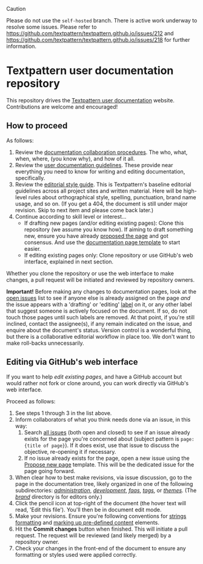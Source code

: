 > [!CAUTION]
> Please do not use the `self-hosted` branch. There is active work underway to resolve some issues.
> Please refer to https://github.com/textpattern/textpattern.github.io/issues/212 and https://github.com/textpattern/textpattern.github.io/issues/218 for further information.

# Textpattern user documentation repository

This repository drives the [Textpattern user documentation](https://docs.textpattern.com) website. Contributions are welcome and encouraged!

## How to proceed

As follows:

1. Review the [documentation collaboration procedures](https://docs.textpattern.com/brand/user-docs-collaboration). The who, what, when, where, (you know why), and how of it all.
2. Review the [user documentation guidelines](https://docs.textpattern.com/brand/user-docs-guide). These provide near everything you need to know for writing and editing documentation, specifically.
3. Review the [editorial style guide](https://docs.textpattern.com/brand/editorial-style-guide). This is Textpattern's baseline editorial guidelines across all project sites and written material. Here will be high-level rules about orthographical style, spelling, punctuation, brand name usage, and so on. (If you get a 404, the document is still under major revision. Skip to next item and please come back later.)
4. Continue according to skill level or interest…
   * If drafting new pages (and/or editing existing pages): Clone this repository (we assume you know how). If aiming to draft something new, ensure you have already [proposed the page](https://github.com/textpattern/textpattern.github.io/issues/new?assignees=&labels=&template=propose-new-page.md&title=proposed%3A+) and got consensus. And use the [documentation page template](https://docs.textpattern.com/brand/user-docs-page-template) to start easier.
   * If editing existing pages only: Clone repository or use GitHub's web interface, explained in next section. 

Whether you clone the repository or use the web interface to make changes, a pull request will be initiated and reviewed by repository owners.

**Important!** Before making any changes to documentation pages, look at the [open issues](https://github.com/textpattern/textpattern.github.io/issues) list to see if anyone else is already assigned on the page *and* the issue appears with a 'drafting' or 'editing' [label](https://github.com/textpattern/textpattern.github.io/labels) on it, or any other label that suggest someone is actively focused on the document. If so, do not touch those pages until such labels are removed. At that point, if you're still inclined, contact the assignee(s), if any remain indicated on the issue, and enquire about the document's status. Version control is a wonderful thing, but there is a collaborative editorial workflow in place too. We don't want to make roll-backs unnecessarily.

## Editing via GitHub's web interface

If you want to help *edit existing pages*, and have a GitHub account but would rather not fork or clone around, you can work directly via GitHub's web interface.

Proceed as follows:

1. See steps 1 through 3 in the list above.
2. Inform collaborators of what you think needs done via an issue, in this way:
   1. Search [all issues](https://github.com/textpattern/textpattern.github.io/issues?utf8=%E2%9C%93&q=is%3Aissue+is%3Aall) (both open and closed) to see if an issue already exists for the page you're concerned about (subject pattern is `page: {title of page}`). If it does exist, use that issue to discuss the objective, re-opening it if necessary.
   2. If no issue already exists for the page, open a new issue using the [Propose new page](https://github.com/textpattern/textpattern.github.io/issues/new?assignees=&labels=&template=propose-new-page.md&title=proposed%3A+) template. This will be the dedicated issue for the page going forward.
3. When clear how to best make revisions, via issue discussion, go to the page in the documentation tree, likely organized in one of the following subdirectories: [*administration*](https://github.com/textpattern/textpattern.github.io/tree/master/administration), [*development*](https://github.com/textpattern/textpattern.github.io/tree/master/development), [*faqs*](https://github.com/textpattern/textpattern.github.io/tree/master/faqs), [*tags*](https://github.com/textpattern/textpattern.github.io/tree/master/tags), or [*themes*](https://github.com/textpattern/textpattern.github.io/tree/master/themes). (The [*brand*](https://github.com/textpattern/textpattern.github.io/tree/master/brand) directory is for editors only.)
4. Click the pencil icon at top-right of the document (the hover text will read, 'Edit this file'). You'll then be in document edit mode.
5. Make your revisions. Ensure you're following conventions for [strings formatting](https://docs.textpattern.com/brand/user-docs-guide#formatting-interface-strings) and [marking up pre-defined content](https://docs.textpattern.com/brand/user-docs-guide#markup-and-styling) elements.
6. Hit the **Commit changes** button when finished. This will initiate a pull request. The request will be reviewed (and likely merged) by a repository owner.
7. Check your changes in the front-end of the document to ensure any formatting or styles used were applied correctly.
